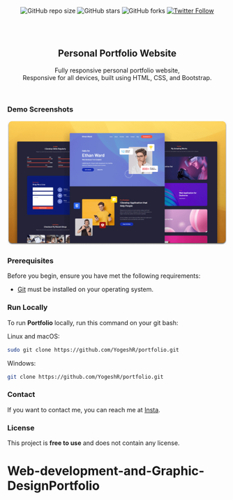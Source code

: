 <div align="center">

  ![GitHub repo size](https://img.shields.io/github/repo-size/YogeshR/portfolio)
  ![GitHub stars](https://img.shields.io/github/stars/YogeshR/portfolio?style=social)
  ![GitHub forks](https://img.shields.io/github/forks/YogeshR/portfolio?style=social)
  [![Twitter Follow](https://img.shields.io/twitter/follow/YogeshR_?style=social)](https://twitter.com/intent/follow?screen_name=YogeshR_)

  <br />
  <br />

  <h2 align="center">Personal Portfolio Website</h2>

  Fully responsive personal portfolio website, <br />Responsive for all devices, built using HTML, CSS, and Bootstrap.

</div>

<br />

### Demo Screenshots

![Portfolio Desktop Demo](./readme-images/desktop.png "Desktop Demo")

### Prerequisites

Before you begin, ensure you have met the following requirements:

* [Git](https://git-scm.com/downloads "Download Git") must be installed on your operating system.

### Run Locally

To run **Portfolio** locally, run this command on your git bash:

Linux and macOS:

```bash
sudo git clone https://github.com/YogeshR/portfolio.git
```

Windows:

```bash
git clone https://github.com/YogeshR/portfolio.git
```

### Contact

If you want to contact me, you can reach me at [Insta](https://www.instagram.com/yogeoffcl).

### License

This project is **free to use** and does not contain any license.
# Web-development-and-Graphic-DesignPortfolio
